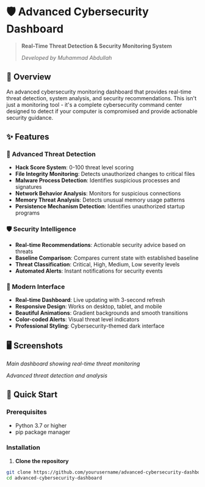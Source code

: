 # 🛡️ Advanced Cybersecurity Dashboard

> **Real-Time Threat Detection & Security Monitoring System**
> 
> *Developed by Muhammad Abdullah*


## 🚀 Overview

An advanced cybersecurity monitoring dashboard that provides real-time threat detection, system analysis, and security recommendations. This isn't just a monitoring tool - it's a complete cybersecurity command center designed to detect if your computer is compromised and provide actionable security guidance.

## ✨ Features

### 🎯 Advanced Threat Detection
- **Hack Score System**: 0-100 threat level scoring
- **File Integrity Monitoring**: Detects unauthorized changes to critical files
- **Malware Process Detection**: Identifies suspicious processes and signatures
- **Network Behavior Analysis**: Monitors for suspicious connections
- **Memory Threat Analysis**: Detects unusual memory usage patterns
- **Persistence Mechanism Detection**: Identifies unauthorized startup programs

### 🛡️ Security Intelligence
- **Real-time Recommendations**: Actionable security advice based on threats
- **Baseline Comparison**: Compares current state with established baseline
- **Threat Classification**: Critical, High, Medium, Low severity levels
- **Automated Alerts**: Instant notifications for security events

### 🎨 Modern Interface
- **Real-time Dashboard**: Live updating with 3-second refresh
- **Responsive Design**: Works on desktop, tablet, and mobile
- **Beautiful Animations**: Gradient backgrounds and smooth transitions
- **Color-coded Alerts**: Visual threat level indicators
- **Professional Styling**: Cybersecurity-themed dark interface

## 🖥️ Screenshots


*Main dashboard showing real-time threat monitoring*


*Advanced threat detection and analysis*

## 🚀 Quick Start

### Prerequisites
- Python 3.7 or higher
- pip package manager

### Installation

1. **Clone the repository**
```bash
git clone https://github.com/yourusername/advanced-cybersecurity-dashboard.git
cd advanced-cybersecurity-dashboard
